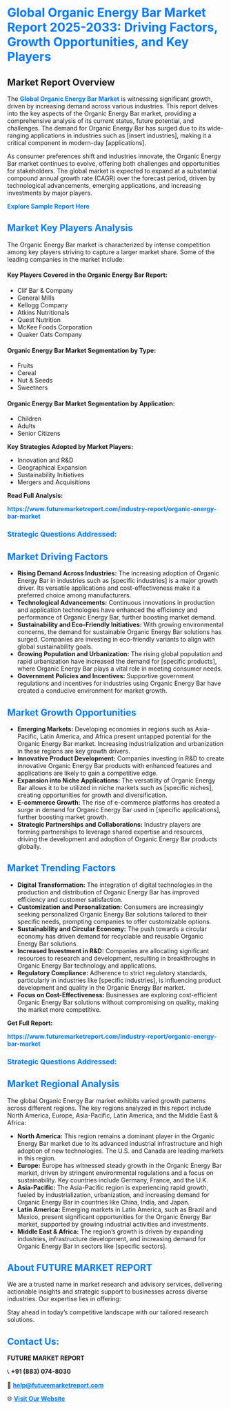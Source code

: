 <h1 style="color: #007BFF;">Global Organic Energy Bar Market Report 2025-2033: Driving Factors, Growth Opportunities, and Key Players</h1>

<section id="overview">
<h2>Market Report Overview</h2>
<p>The <a href="https://www.futuremarketreport.com/industry-report/organic-energy-bar-market" style="color: #007BFF; text-decoration: none;"><strong>Global Organic Energy Bar Market</strong></a> is witnessing significant growth, driven by increasing demand across various industries. This report delves into the key aspects of the Organic Energy Bar market, providing a comprehensive analysis of its current status, future potential, and challenges. The demand for Organic Energy Bar has surged due to its wide-ranging applications in industries such as [insert industries], making it a critical component in modern-day [applications].</p>
<p>As consumer preferences shift and industries innovate, the Organic Energy Bar market continues to evolve, offering both challenges and opportunities for stakeholders. The global market is expected to expand at a substantial compound annual growth rate (CAGR) over the forecast period, driven by technological advancements, emerging applications, and increasing investments by major players.</p>
</section>

<section id="overview">
<p><a href="https://www.futuremarketreport.com/request-sample/reportId=63769" style="color: #007BFF; text-decoration: none;"><strong>Explore Sample Report Here</strong></a></p>
</section>

<section id="key-players">
<h2 style="color: #007BFF;">Market Key Players Analysis</h2>
<p>The Organic Energy Bar market is characterized by intense competition among key players striving to capture a larger market share. Some of the leading companies in the market include:</p>
<h4>Key Players Covered in the Organic Energy Bar Report:</h4>
<ul><li>Clif Bar &amp; Company</li><li>General Mills</li><li>Kellogg Company</li><li>Atkins Nutritionals</li><li>Quest Nutrition</li><li>McKee Foods Corporation</li><li>Quaker Oats Company</li></ul>
<h4>Organic Energy Bar Market Segmentation by Type:</h4>
<ul><li>Fruits</li><li>Cereal</li><li>Nut &amp; Seeds</li><li>Sweetners</li></ul>

<h4>Organic Energy Bar Market Segmentation by Application:</h4>
<ul><li>Children</li><li>Adults</li><li>Senior Citizens</li></ul>
<p><strong>Key Strategies Adopted by Market Players:</strong></p>
<ul>
<li>Innovation and R&D</li>
<li>Geographical Expansion</li>
<li>Sustainability Initiatives</li>
<li>Mergers and Acquisitions</li>
</ul>
</section>

<section>
<p><strong>Read Full Analysis: </strong></p><a href="https://www.futuremarketreport.com/industry-report/organic-energy-bar-market" style="color: #007BFF; text-decoration: none;"><strong>https://www.futuremarketreport.com/industry-report/organic-energy-bar-market</strong></a>
<h3 style="color: #007BFF;">Strategic Questions Addressed:</h3>
</section>

<section id="driving-factors">
<h2 style="color: #007BFF;">Market Driving Factors</h2>
<ul>
<li><strong>Rising Demand Across Industries:</strong> The increasing adoption of Organic Energy Bar in industries such as [specific industries] is a major growth driver. Its versatile applications and cost-effectiveness make it a preferred choice among manufacturers.</li>
<li><strong>Technological Advancements:</strong> Continuous innovations in production and application technologies have enhanced the efficiency and performance of Organic Energy Bar, further boosting market demand.</li>
<li><strong>Sustainability and Eco-Friendly Initiatives:</strong> With growing environmental concerns, the demand for sustainable Organic Energy Bar solutions has surged. Companies are investing in eco-friendly variants to align with global sustainability goals.</li>
<li><strong>Growing Population and Urbanization:</strong> The rising global population and rapid urbanization have increased the demand for [specific products], where Organic Energy Bar plays a vital role in meeting consumer needs.</li>
<li><strong>Government Policies and Incentives:</strong> Supportive government regulations and incentives for industries using Organic Energy Bar have created a conducive environment for market growth.</li>
</ul>
</section>

<section id="growth-opportunities">
<h2 style="color: #007BFF;">Market Growth Opportunities</h2>
<ul>
<li><strong>Emerging Markets:</strong> Developing economies in regions such as Asia-Pacific, Latin America, and Africa present untapped potential for the Organic Energy Bar market. Increasing industrialization and urbanization in these regions are key growth drivers.</li>
<li><strong>Innovative Product Development:</strong> Companies investing in R&D to create innovative Organic Energy Bar products with enhanced features and applications are likely to gain a competitive edge.</li>
<li><strong>Expansion into Niche Applications:</strong> The versatility of Organic Energy Bar allows it to be utilized in niche markets such as [specific niches], creating opportunities for growth and diversification.</li>
<li><strong>E-commerce Growth:</strong> The rise of e-commerce platforms has created a surge in demand for Organic Energy Bar used in [specific applications], further boosting market growth.</li>
<li><strong>Strategic Partnerships and Collaborations:</strong> Industry players are forming partnerships to leverage shared expertise and resources, driving the development and adoption of Organic Energy Bar products globally.</li>
</ul>
</section>

<section id="trending-factors">
<h2 style="color: #007BFF;">Market Trending Factors</h2>
<ul>
<li><strong>Digital Transformation:</strong> The integration of digital technologies in the production and distribution of Organic Energy Bar has improved efficiency and customer satisfaction.</li>
<li><strong>Customization and Personalization:</strong> Consumers are increasingly seeking personalized Organic Energy Bar solutions tailored to their specific needs, prompting companies to offer customizable options.</li>
<li><strong>Sustainability and Circular Economy:</strong> The push towards a circular economy has driven demand for recyclable and reusable Organic Energy Bar solutions.</li>
<li><strong>Increased Investment in R&D:</strong> Companies are allocating significant resources to research and development, resulting in breakthroughs in Organic Energy Bar technology and applications.</li>
<li><strong>Regulatory Compliance:</strong> Adherence to strict regulatory standards, particularly in industries like [specific industries], is influencing product development and quality in the Organic Energy Bar market.</li>
<li><strong>Focus on Cost-Effectiveness:</strong> Businesses are exploring cost-efficient Organic Energy Bar solutions without compromising on quality, making the market more competitive.</li>
</ul>
</section>

<section>
<p><strong>Get Full Report: </strong></p><a href="https://www.futuremarketreport.com/industry-report/organic-energy-bar-market" style="color: #007BFF; text-decoration: none;"><strong>https://www.futuremarketreport.com/industry-report/organic-energy-bar-market</strong></a>
<h3 style="color: #007BFF;">Strategic Questions Addressed:</h3>
</section>


<section id="regional-analysis">
<h2 style="color: #007BFF;">Market Regional Analysis</h2>
<p>The global Organic Energy Bar market exhibits varied growth patterns across different regions. The key regions analyzed in this report include North America, Europe, Asia-Pacific, Latin America, and the Middle East & Africa:</p>
<ul>
<li><strong>North America:</strong> This region remains a dominant player in the Organic Energy Bar market due to its advanced industrial infrastructure and high adoption of new technologies. The U.S. and Canada are leading markets in this region.</li>
<li><strong>Europe:</strong> Europe has witnessed steady growth in the Organic Energy Bar market, driven by stringent environmental regulations and a focus on sustainability. Key countries include Germany, France, and the U.K.</li>
<li><strong>Asia-Pacific:</strong> The Asia-Pacific region is experiencing rapid growth, fueled by industrialization, urbanization, and increasing demand for Organic Energy Bar in countries like China, India, and Japan.</li>
<li><strong>Latin America:</strong> Emerging markets in Latin America, such as Brazil and Mexico, present significant opportunities for the Organic Energy Bar market, supported by growing industrial activities and investments.</li>
<li><strong>Middle East & Africa:</strong> The region’s growth is driven by expanding industries, infrastructure development, and increasing demand for Organic Energy Bar in sectors like [specific sectors].</li>
</ul>
</section>

<footer>
<h2 style="color: #007BFF;">About FUTURE MARKET REPORT</h2>
<p>We are a trusted name in market research and advisory services, delivering actionable insights and strategic support to businesses across diverse industries. Our expertise lies in offering:</p>

<p>Stay ahead in today’s competitive landscape with our tailored research solutions.</p>

<h2 style="color: #007BFF;">Contact Us:</h2>
<p><strong>FUTURE MARKET REPORT</strong></p>
<p>📞 <strong>+91 (883) 074-8030</strong></p>
<p>📧 <strong><a href="mailto:help@futuremarketreport.com" style="color: #007BFF;">help@futuremarketreport.com</a></strong></p>
<p>🌐 <strong><a href="https://www.futuremarketreport.com/" style="color: #007BFF;">Visit Our Website</a></strong></p>
</footer>